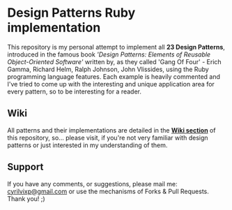# Design Patterns Ruby implementation
This repository is my personal attempt to implement all **23 Design Patterns**, introduced in the famous book *'Design Patterns: Elements of Reusable Object-Oriented Software'* written by, as they called 'Gang Of Four' - Erich Gamma, Richard Helm, Ralph Johnson, John Vlissides, using the Ruby programming language features.
Each example is heavily commented and I've tried to come up with the interesting and unique application area for every pattern, so to be interesting for a reader.

## Wiki
All patterns and their implementations are detailed in the [**Wiki section**](https://github.com/ViXP/design_patterns_ruby/wiki) of this repository, so... please visit, if you're not very familiar with design patterns or just interested in my understanding of them.

## Support
If you have any comments, or suggestions, please mail me: cyrilvixp@gmail.com or use the mechanisms of Forks & Pull Requests. Thank you! ;)
